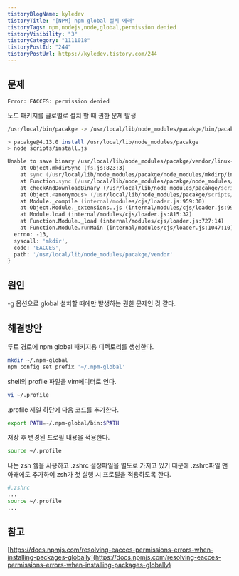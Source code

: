 ```yaml
---
tistoryBlogName: kyledev
tistoryTitle: "[NPM] npm global 설치 에러"
tistoryTags: npm,nodejs,node,global,permission denied
tistoryVisibility: "3"
tistoryCategory: "1111018"
tistoryPostId: "244"
tistoryPostUrl: https://kyledev.tistory.com/244
---
```

## 문제
`Error: EACCES: permission denied`

노드 패키지를 글로벌로 설치 할 때 권한 문제 발생

```zsh
/usr/local/bin/pacakge -> /usr/local/lib/node_modules/pacakge/bin/pacakge

> pacakge@4.13.0 install /usr/local/lib/node_modules/pacakge
> node scripts/install.js

Unable to save binary /usr/local/lib/node_modules/pacakge/vendor/linux-x64-72 : Error: EACCES: permission denied, mkdir '/usr/local/lib/node_modules/pacakge/vendor'
    at Object.mkdirSync (fs.js:823:3)
    at sync (/usr/local/lib/node_modules/pacakge/node_modules/mkdirp/index.js:71:13)
    at Function.sync (/usr/local/lib/node_modules/pacakge/node_modules/mkdirp/index.js:77:24)
    at checkAndDownloadBinary (/usr/local/lib/node_modules/pacakge/scripts/install.js:114:11)
    at Object.<anonymous> (/usr/local/lib/node_modules/pacakge/scripts/install.js:157:1)
    at Module._compile (internal/modules/cjs/loader.js:959:30)
    at Object.Module._extensions..js (internal/modules/cjs/loader.js:995:10)
    at Module.load (internal/modules/cjs/loader.js:815:32)
    at Function.Module._load (internal/modules/cjs/loader.js:727:14)
    at Function.Module.runMain (internal/modules/cjs/loader.js:1047:10) {
  errno: -13,
  syscall: 'mkdir',
  code: 'EACCES',
  path: '/usr/local/lib/node_modules/pacakge/vendor'
}
```

## 원인
-g 옵션으로 global 설치할 때에만 발생하는 권한 문제인 것 같다.

## 해결방안

루트 경로에 npm global 패키지용 디렉토리를 생성한다.
```zsh
mkdir ~/.npm-global
npm config set prefix '~/.npm-global'
```

shell의 profile 파일을 vim에디터로 연다.
```zsh
vi ~/.profile
```

.profile 제일 하단에 다음 코드를 추가한다.
```zsh
export PATH=~/.npm-global/bin:$PATH
```

저장 후 변경된 프로필 내용을 적용한다.
```zsh
source ~/.profile
```

나는 zsh 쉘을 사용하고 .zshrc 설정파일을 별도로 가지고 있기 때문에 .zshrc파일 맨 아래에도 추가하여 zsh가 첫 실행 시 프로필을 적용하도록 한다.
```zsh
#.zshrc
...
source ~/.profile
...
```

## 참고
[https://docs.npmjs.com/resolving-eacces-permissions-errors-when-installing-packages-globally](https://docs.npmjs.com/resolving-eacces-permissions-errors-when-installing-packages-globally)
